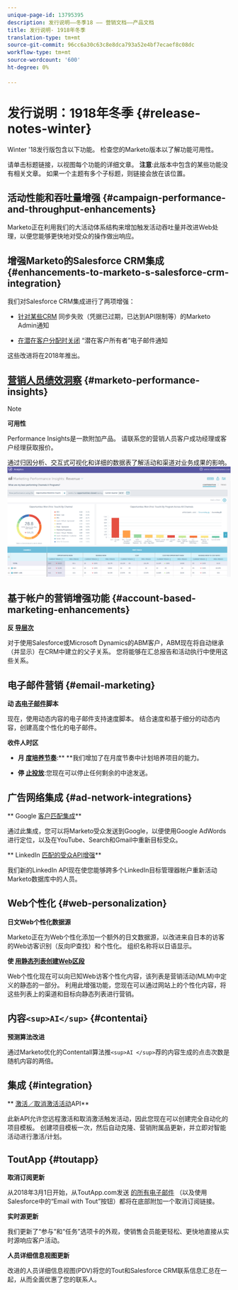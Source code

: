 ```yaml
---
unique-page-id: 13795395
description: 发行说明——冬季18 —— 营销文档——产品文档
title: 发行说明- 1918年冬季
translation-type: tm+mt
source-git-commit: 96cc6a30c63c8e8dca793a52e4bf7ecaef8c08dc
workflow-type: tm+mt
source-wordcount: '600'
ht-degree: 0%

---
```



# 发行说明：1918年冬季 {#release-notes-winter}

Winter &#39;18发行版包含以下功能。 检查您的Marketo版本以了解功能可用性。

请单击标题链接，以视图每个功能的详细文章。 **注意**:此版本中包含的某些功能没有相关文章。 如果一个主题有多个子标题，则链接会放在该位置。

## 活动性能和吞吐量增强 {#campaign-performance-and-throughput-enhancements}

Marketo正在利用我们的大活动体系结构来增加触发活动吞吐量并改进Web处理，以便您能够更快地对受众的操作做出响应。

## 增强Marketo的Salesforce CRM集成 {#enhancements-to-marketo-s-salesforce-crm-integration}

我们对Salesforce CRM集成进行了两项增强：

* [针对某些CRM](../../product-docs/core-marketo-concepts/miscellaneous/understanding-notifications/notification-types.md) 同步失败（凭据已过期，已达到API限制等）的Marketo Admin通知

* [在潜在客户分配时关闭](../../product-docs/crm-sync/salesforce-sync/setup/optional-steps/turn-off-email-notifications-to-lead-owner.md) “潜在客户所有者”电子邮件通知

这些改进将在2018年推出。

## [营销人员绩效洞察](../../product-docs/reporting/performance-insights/performance-insights-overview.md) {#marketo-performance-insights}

>[!NOTE]
>
>**可用性**
>
>Performance Insights是一款附加产品。 请联系您的营销人员客户成功经理或客户经理获取报价。

通过归因分析、交互式可视化和详细的数据表了解活动和渠道对业务成果的影响。   ![](assets/image2018-2-5-7-3a55-3a46.png)

## 基于帐户的营销增强功能 {#account-based-marketing-enhancements}

**反 [导层次](../../product-docs/account-based-marketing/target/named-accounts/abm-hierarchies.md)**

对于使用Salesforce或Microsoft Dynamics的ABM客户，ABM现在将自动继承（并显示）在CRM中建立的父子关系。 您将能够在汇总报告和活动执行中使用这些关系。

## 电子邮件营销 {#email-marketing}

**动 [态电子邮件](../../product-docs/email-marketing/general/using-tokens/create-an-email-script-token.md)脚本**

现在，使用动态内容的电子邮件支持速度脚本。 结合速度和基于细分的动态内容，创建高度个性化的电子邮件。

**收件人时区**

* **月 [度培养节奏&#x200B;](../../product-docs/email-marketing/email-programs/email-program-actions/scheduling-with-recipient-time-zone/schedule-email-programs-with-recipient-time-zone.md)**:** **我们增加了在月度节奏中计划培养项目的能力。

* **停 [止投放](../../product-docs/email-marketing/email-programs/email-program-actions/scheduling-with-recipient-time-zone/abort-delivery-of-email-programs-scheduled-with-recipient-time-zone.md)**:您现在可以停止任何剩余的中途发送。

## 广告网络集成 {#ad-network-integrations}

** Google [客户匹配集成](../../product-docs/demand-generation/ad-network-integrations/add-google-customer-match-as-a-launchpoint-service.md)**

通过此集成，您可以将Marketo受众发送到Google，以便使用Google AdWords进行定位，以及在YouTube、Search和Gmail中重新目标受众。

** LinkedIn [匹配的受众API增强](../../product-docs/demand-generation/ad-network-integrations/add-linkedin-matched-audiences-as-a-launchpoint-service.md)**

我们新的LinkedIn API现在使您能够跨多个LinkedIn目标管理器帐户重新活动Marketo数据库中的人员。

## Web个性化 {#web-personalization}

**日文Web个性化数据源**

Marketo正在为Web个性化添加一个额外的日文数据源，以改进来自日本的访客的Web访客识别（反向IP查找）和个性化。 组织名称将以日语显示。

**使 [用静态列表创建Web区段](../../product-docs/web-personalization/using-web-segments/create-a-segment-using-a-static-list.md)**

Web个性化现在可以向已知Web访客个性化内容，该列表是营销活动(MLM)中定义的静态的一部分。 利用此增强功能，您现在可以通过网站上的个性化内容，将这些列表上的渠道和目标向静态列表进行营销。

## 内容`<sup>AI</sup>` {#contentai}

**预测算法改进**

通过Marketo优化的Contentall算法推`<sup>AI </sup>`荐的内容生成的点击次数是随机内容的两倍。

## 集成 {#integration}

** [激活／取消激活活动](http://developers.marketo.com/rest-api/assets/campaigns/)API**

此新API允许您远程激活和取消激活触发活动，因此您现在可以创建完全自动化的项目模板。 创建项目模板一次，然后自动克隆、营销附属品更新，并立即对智能活动进行激活/计划。

## ToutApp {#toutapp}

**取消订阅更新**

从2018年3月1日开始，从ToutApp.com发送 [的所有电子邮件](http://ToutApp.com) （以及使用Salesforce中的“Email with Tout”按钮）都将在底部附加一个取消订阅链接。

**实时源更新**

我们更新了“参与”和“任务”选项卡的外观，使销售会员能更轻松、更快地直接从实时源响应客户活动。

**人员详细信息视图更新**

改进的人员详细信息视图(PDV)将您的Tout和Salesforce CRM联系信息汇总在一起，从而全面优惠了您的联系人。
